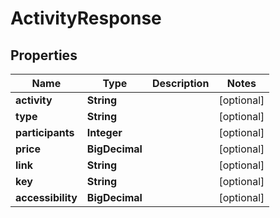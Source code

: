 

# ActivityResponse


## Properties

| Name | Type | Description | Notes |
|------------ | ------------- | ------------- | -------------|
|**activity** | **String** |  |  [optional] |
|**type** | **String** |  |  [optional] |
|**participants** | **Integer** |  |  [optional] |
|**price** | **BigDecimal** |  |  [optional] |
|**link** | **String** |  |  [optional] |
|**key** | **String** |  |  [optional] |
|**accessibility** | **BigDecimal** |  |  [optional] |



